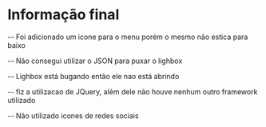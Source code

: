 # Informação final

  -- Foi adicionado um icone para o menu porém o mesmo não estica para baixo
  
  
-- Não consegui utilizar o JSON para puxar o lighbox


-- Lighbox está bugando então ele nao está abrindo


-- fiz a utilizacao de JQuery, além dele não houve nenhum outro framework utilizado

-- Não utilizado icones de redes sociais
 
